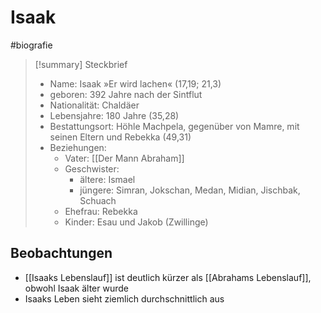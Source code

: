 # Isaak

#biografie  

> [!summary] Steckbrief
> - Name: Isaak »Er wird lachen« (17,19; 21,3)
> - geboren: 392 Jahre nach der Sintflut
> - Nationalität: Chaldäer
> - Lebensjahre: 180 Jahre (35,28)
> - Bestattungsort: Höhle Machpela, gegenüber von Mamre, mit seinen Eltern und Rebekka (49,31)
> - Beziehungen:
> 	- Vater: [[Der Mann Abraham]]
> 	- Geschwister:
> 		- ältere: Ismael
> 		- jüngere: Simran, Jokschan, Medan, Midian, Jischbak, Schuach
> 	- Ehefrau: Rebekka
> 	- Kinder: Esau und Jakob (Zwillinge)

## Beobachtungen

- [[Isaaks Lebenslauf]] ist deutlich kürzer als [[Abrahams Lebenslauf]], obwohl Isaak älter wurde
- Isaaks Leben sieht ziemlich durchschnittlich aus